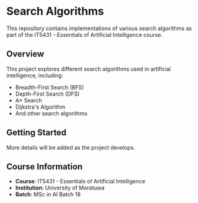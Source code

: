 # Search Algorithms

This repository contains implementations of various search algorithms as part of the IT5431 - Essentials of Artificial Intelligence course.

## Overview

This project explores different search algorithms used in artificial intelligence, including:

- Breadth-First Search (BFS)
- Depth-First Search (DFS)
- A* Search
- Dijkstra's Algorithm
- And other search algorithms

## Getting Started

More details will be added as the project develops.

## Course Information

- **Course**: IT5431 - Essentials of Artificial Intelligence
- **Institution**: University of Moratuwa
- **Batch**: MSc in AI Batch 18